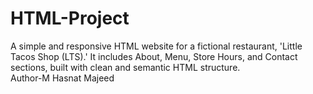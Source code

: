 # HTML-Project
A simple and responsive HTML website for a fictional restaurant, 'Little Tacos Shop (LTS).' It includes About, Menu, Store Hours, and Contact sections, built with clean and semantic HTML structure.
<br>
Author-M Hasnat Majeed
